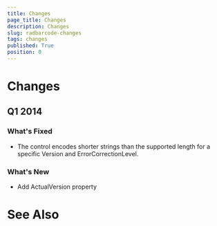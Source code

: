 ```yaml
---
title: Changes
page_title: Changes
description: Changes
slug: radbarcode-changes
tags: changes
published: True
position: 0
---
```


# Changes



## Q1 2014

### What's Fixed

* The control encodes shorter strings than the supported length for a specific Version and ErrorCorrectionLevel.

### What's New

* Add ActualVersion property

# See Also
